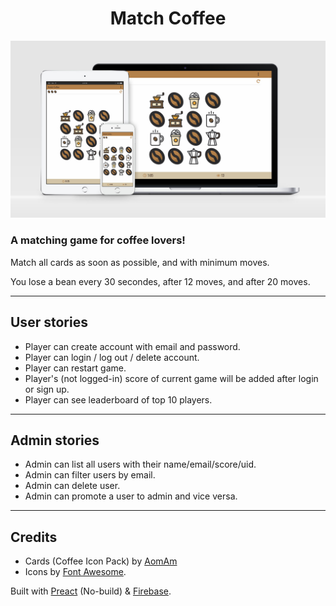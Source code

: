 <h1 align='center'>Match Coffee</h1>

[![Match Coffee](./images/match-coffee-preview.jpg "Match Coffee")](https://match-coffee.netlify.app/)

### A matching game for coffee lovers!

Match all cards as soon as possible, and with minimum moves.

You lose a bean every 30 secondes, after 12 moves, and after 20 moves.

---

## User stories

- Player can create account with email and password.
- Player can login / log out / delete account.
- Player can restart game.
- Player's (not logged-in) score of current game will be added after login or sign up.
- Player can see leaderboard of top 10 players.

---

## Admin stories

- Admin can list all users with their name/email/score/uid.
- Admin can filter users by email.
- Admin can delete user.
- Admin can promote a user to admin and vice versa.

---

## Credits

- Cards (Coffee Icon Pack) by [AomAm](https://iconscout.com/icon-pack/coffee-3)
- Icons by [Font Awesome](https://fontawesome.com/icons?m=free).

Built with [Preact](https://preactjs.com/) (No-build) & [Firebase](https://firebase.google.com/).
